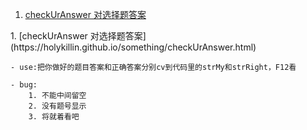1. [checkUrAnswer  对选择题答案](#1)






<span id='1'>
1. [checkUrAnswer  对选择题答案](https://holykillin.github.io/something/checkUrAnswer.html)

    - use:把你做好的题目答案和正确答案分别cv到代码里的strMy和strRight，F12看

    - bug:  
        1. 不能中间留空
        2. 没有题号显示
        3. 将就着看吧
</span>
